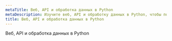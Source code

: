 ```yaml
---
metaTitle: Веб, API и обработка данных в Python
metaDescription: Изучите веб, API и обработку данных в Python, чтобы понять ключевые концепции и фундаментальные идеи в выбранной области
title: Веб, API и обработка данных в Python
---
```

Веб, API и обработка данных в Python
